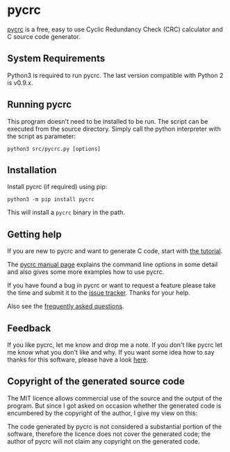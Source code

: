 pycrc
=====

[pycrc](https://pycrc.org) is a free, easy to use Cyclic Redundancy Check (CRC)
calculator and C source code generator.


System Requirements
-------------------

Python3 is required to run pycrc.
The last version compatible with Python 2 is v0.9.x.

Running pycrc
-------------

This program doesn't need to be installed to be run. The script can be
executed from the source directory.
Simply call the python interpreter with the script as parameter:

    python3 src/pycrc.py [options]

Installation
------------

Install pycrc (if required) using pip:

    python3 -m pip install pycrc

This will install a `pycrc` binary in the path.


Getting help
------------

If you are new to pycrc and want to generate C code, start with
[the tutorial](https://pycrc.org/tutorial.html).

The [pycrc manual page](https://pycrc.org/pycrc.html) explains the command line
options in some detail and also gives some more examples how to use pycrc.

If you have found a bug in pycrc or want to request a feature please take the
time and submit it to the
[issue tracker](https://github.com/tpircher/pycrc/issues).
Thanks for your help.

Also see the [frequently asked questions](https://pycrc.org/faq.html).


Feedback
--------

If you like pycrc, let me know and drop me a note. If you don't like pycrc let
me know what you don't like and why.
If you want some idea how to say thanks for this software, please have a look
[here](https://www.tty1.net/say-thanks_en.html).


Copyright of the generated source code
--------------------------------------

The MIT licence allows commercial use of the source and the output of the
program. But since I got asked on occasion whether the generated code is
encumbered by the copyright of the author, I give my view on this:

The code generated by pycrc is not considered a substantial portion of the
software, therefore the licence does not cover the generated code; the
author of pycrc will not claim any copyright on the generated code.
